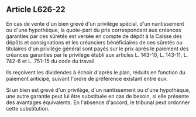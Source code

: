 Article L626-22
----
En cas de vente d'un bien grevé d'un privilège spécial, d'un nantissement ou
d'une hypothèque, la quote-part du prix correspondant aux créances garanties par
ces sûretés est versée en compte de dépôt à la Caisse des dépôts et
consignations et les créanciers bénéficiaires de ces sûretés ou titulaires d'un
privilège général sont payés sur le prix après le paiement des créances
garanties par le privilège établi aux articles L. 143-10, L. 143-11, L. 742-6 et
L. 751-15 du code du travail.

Ils reçoivent les dividendes à échoir d'après le plan, réduits en fonction du
paiement anticipé, suivant l'ordre de préférence existant entre eux.

Si un bien est grevé d'un privilège, d'un nantissement ou d'une hypothèque, une
autre garantie peut lui être substituée en cas de besoin, si elle présente des
avantages équivalents. En l'absence d'accord, le tribunal peut ordonner cette
substitution.
